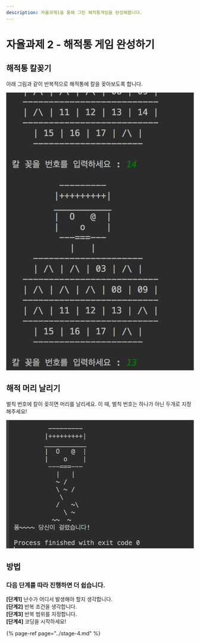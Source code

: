 ```yaml
---
description: 자율과제1을 통해 그린 해적통게임을 완성해봅니다.
---
```


# 자율과제 2 - 해적통 게임 완성하기

## 해적통 칼꽂기

아래 그림과 같이 반복적으로 해적통에 칼을 꽂아보도록 합니다.

![&#xCE7C;&#xAF42;&#xD78C; &#xD574;&#xC801;&#xD1B5;](../../.gitbook/assets/image%20%2819%29.png)

## 해적 머리 날리기

벌칙 번호에 칼이 꽂히면 머리를 날리세요. 이 때, 벌칙 번호는 하나가 아닌 두개로 지정해주세요!

![&#xAC78;&#xB9B0; &#xBAA8;&#xC2B5;](../../.gitbook/assets/image%20%2829%29.png)

## 방법  

### **다음** **단계를** **따라** **진행하면** **더** **쉽습니다.** <a id="undefined-3"></a>

**\[단계1\]** 난수가 어디서 발생해야 할지 생각합니다.  
**\[단계2\]** 반복 조건을 생각합니다.  
**\[단계3\]** 반복 범위를 지정합니다.   
**\[단계4\]** 코딩을 시작하세요!

{% page-ref page="../stage-4.md" %}

